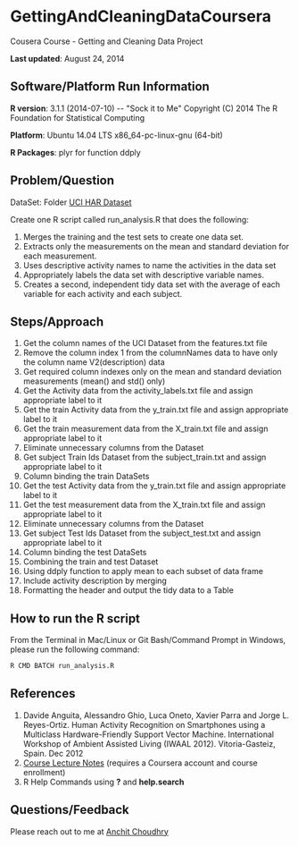 GettingAndCleaningDataCoursera
==============================

Cousera Course - Getting and Cleaning Data Project

**Last updated**: August 24, 2014

## Software/Platform Run Information

**R version**: 3.1.1 (2014-07-10) -- "Sock it to Me" Copyright (C) 2014 The R Foundation for Statistical Computing

**Platform**: Ubuntu 14.04 LTS x86_64-pc-linux-gnu (64-bit)

**R Packages**: plyr for function ddply

## Problem/Question

DataSet: Folder [UCI HAR Dataset]

Create one R script called run_analysis.R that does the following:

1. Merges the training and the test sets to create one data set.
2. Extracts only the measurements on the mean and standard deviation for each measurement. 
3. Uses descriptive activity names to name the activities in the data set
4. Appropriately labels the data set with descriptive variable names. 
5. Creates a second, independent tidy data set with the average of each variable for each activity and each subject. 

## Steps/Approach

1. Get the column names of the UCI Dataset from the features.txt file
2. Remove the column index 1 from the columnNames data to have only the column name V2(description) data
3. Get required column indexes only on the mean and standard deviation measurements (mean() and std() only)
4. Get the Activity data from the activity_labels.txt file and assign appropriate label to it
5. Get the train Activity data from the y_train.txt file and assign appropriate label to it
6. Get the train measurement data from the X_train.txt file and assign appropriate label to it
7. Eliminate unnecessary columns from the Dataset
8. Get subject Train Ids Dataset from the subject_train.txt and assign appropriate label to it
9. Column binding the train DataSets
10. Get the test Activity data from the y_train.txt file and assign appropriate label to it
11. Get the test measurement data from the X_train.txt file and assign appropriate label to it
12. Eliminate unnecessary columns from the Dataset
13. Get subject Test Ids Dataset from the subject_test.txt and assign appropriate label to it
14. Column binding the test DataSets
15. Combining the train and test Dataset
16. Using ddply function to apply mean to each subset of data frame
17. Include activity description by merging
18. Formatting the header and output the tidy data to a Table

## How to run the R script

From the Terminal in Mac/Linux or Git Bash/Command Prompt in Windows, please run the following command:

```sh
R CMD BATCH run_analysis.R
```

## References

1. Davide Anguita, Alessandro Ghio, Luca Oneto, Xavier Parra and Jorge L. Reyes-Ortiz. Human Activity Recognition on Smartphones using a Multiclass Hardware-Friendly Support Vector Machine. International Workshop of Ambient Assisted Living (IWAAL 2012). Vitoria-Gasteiz, Spain. Dec 2012
2. [Course Lecture Notes] (requires a Coursera account and course enrollment)
3. R Help Commands using **?** and **help.search**

## Questions/Feedback

Please reach out to me at [Anchit Choudhry]

[UCI HAR Dataset]:https://github.com/anchit-choudhry/GettingAndCleaningDataCoursera/tree/master/UCI%20HAR%20Dataset
[Anchit Choudhry]:mailto:anchit.choudhry@gmail.com
[Course Lecture Notes]:https://class.coursera.org/getdata-006/lecture
